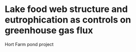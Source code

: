 # Lake food web structure and eutrophication as controls on greenhouse gas flux

Hort Farm pond project
